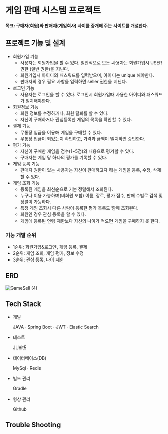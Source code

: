 # 게임 판매 시스템 프로젝트
 #### 목표: 구매자(회원)와 판매자(게임회사) 사이를 중개해 주는 사이트를 개설한다.   
     
## 프로젝트 기능 및 설계
* 회원가입 기능
  * 사용자는 회원가입을 할 수 있다. 일반적으로 모든 사용자는 회원가입시 USER 권한 (일반 권한)을 지닌다.
  * 회원가입시 아이디와 패스워드를 입력받으며, 아이디는 unique 해야한다.
  * 판매자의 경우 필요 사항을 입력하면 seller 권한을 지닌다.
* 로그인 기능
  * 사용자는 로그인을 할 수 있다. 로그인시 회원가입때 사용한 아이디와 패스워드가 일치해야한다.
* 회원정보 기능
  * 회원 정보를 수정하거나, 회원 탈퇴를 할 수 있다.
  * 자신이 구매하거나 관심등록한 게임의 목록을 확인할 수 있다.
* 결제 기능
  * 무통장 입금을 이용해 게임을 구매할 수 있다.
  * 무통장 입금이 되었는지 확인하고, 가격과 금액이 일치하면 승인한다.
* 평가 기능
  * 자신이 구매한 게임을 점수(1~5점)와 내용으로 평가할 수 있다.
  * 구매자는 게임 당 하나의 평가를 기록할 수 있다.
* 게임 등록 기능
  * 판매자 권한이 있는 사용자는 자신이 판매하고자 하는 게임을 등록, 수정, 삭제할 수 있다.
* 게임 조회 기능
  * 등록된 게임을 최신순으로 기본 정렬해서 조회된다.
  * 누구나 이용 가능하며(비회원 포함) 이름, 장르, 평가 점수, 판매 수별로 검색 및 정렬이 가능하다.
  * 특정 게임 조회시 다른 사람이 등록한 평가 목록도 함께 조회된다.
  * 회원인 경우 관심 등록을 할 수 있다.
  * 게임에 등록된 연령 제한보다 자신의 나이가 적으면 게임을 구매하지 못 한다.

### 기능 개발 순위
* 1순위: 회원가입&로그인, 게임 등록, 결제
* 2순위: 게임 조회, 게임 평가, 정보 수정
* 3순위: 관심 등록, 나이 제한


## ERD
![GameSell (4)](https://github.com/user-attachments/assets/2745f3f2-9270-4ae6-b108-7c1e1e3e75e8)


## Tech Stack
  * 개발   
  <ol>
    JAVA · Spring Boot · JWT · Elastic Search
  </ol>
  
  * 테스트 
  <ol>
    JUnit5
  </ol>
  
  * 데이터베이스(DB)
  <ol>
   MySql · Redis
  </ol>
  
  * 빌드 관리
  <ol>
    Gradle
  </ol>
  
  * 형상 관리
  <ol>
    Github
  </ol>

## Trouble Shooting
